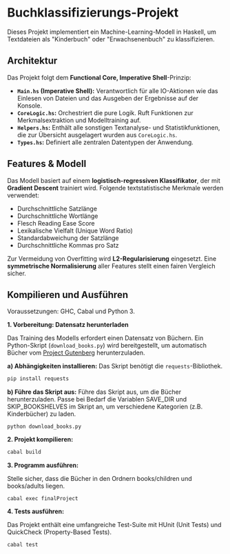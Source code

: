 # Buchklassifizierungs-Projekt

Dieses Projekt implementiert ein Machine-Learning-Modell in Haskell, um Textdateien als "Kinderbuch" oder "Erwachsenenbuch" zu klassifizieren.

## Architektur

Das Projekt folgt dem **Functional Core, Imperative Shell**-Prinzip:
- **`Main.hs` (Imperative Shell):** Verantwortlich für alle IO-Aktionen wie das Einlesen von Dateien und das Ausgeben der Ergebnisse auf der Konsole.
- **`CoreLogic.hs`:** Orchestriert die pure Logik. Ruft Funktionen zur Merkmalsextraktion und Modelltraining auf.
-   **`Helpers.hs`:** Enthält alle sonstigen Textanalyse- und Statistikfunktionen, die zur Übersicht ausgelagert wurden aus `CoreLogic.hs`.
- **`Types.hs`:** Definiert alle zentralen Datentypen der Anwendung.

## Features & Modell

Das Modell basiert auf einem **logistisch-regressiven Klassifikator**, der mit **Gradient Descent** trainiert wird. Folgende textstatistische Merkmale werden verwendet:
- Durchschnittliche Satzlänge
- Durchschnittliche Wortlänge
- Flesch Reading Ease Score
- Lexikalische Vielfalt (Unique Word Ratio)
- Standardabweichung der Satzlänge
- Durchschnittliche Kommas pro Satz

Zur Vermeidung von Overfitting wird **L2-Regularisierung** eingesetzt. Eine **symmetrische Normalisierung** aller Features stellt einen fairen Vergleich sicher.

## Kompilieren und Ausführen

Voraussetzungen: GHC, Cabal und Python 3.

**1. Vorbereitung: Datensatz herunterladen**

Das Training des Modells erfordert einen Datensatz von Büchern. Ein Python-Skript (`download_books.py`) wird bereitgestellt, um automatisch Bücher vom [Project Gutenberg](https://www.gutenberg.org/) herunterzuladen.

**a) Abhängigkeiten installieren:**
Das Skript benötigt die `requests`-Bibliothek.
```bash
pip install requests
```
**b) Führe das Skript aus:**
Führe das Skript aus, um die Bücher herunterzuladen. Passe bei Bedarf die Variablen SAVE_DIR und SKIP_BOOKSHELVES im Skript an, um verschiedene Kategorien (z.B. Kinderbücher) zu laden.

```
python download_books.py
```

**2. Projekt kompilieren:**
```bash
cabal build
```

**3. Programm ausführen:**

Stelle sicher, dass die Bücher in den Ordnern books/children und books/adults liegen.

```
cabal exec finalProject
```

**4. Tests ausführen:**

Das Projekt enthält eine umfangreiche Test-Suite mit HUnit (Unit Tests) und QuickCheck (Property-Based Tests).

```
cabal test
```


